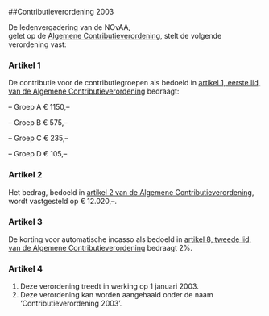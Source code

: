 <meta http-equiv='Content-Type' content='text/html; charset=utf-8' />

##Contributieverordening 2003

De ledenvergadering van de NOvAA,  
gelet op de [Algemene Contributieverordening](../../../../pbo/algemene/contributieverordening/BWBR0006188/README.md),
stelt de volgende verordening vast:    

### Artikel  1  

De contributie voor de contributiegroepen als bedoeld in [artikel 1, eerste lid, van de Algemene Contributieverordening](../../../../pbo/algemene/contributieverordening/BWBR0006188/README.md) bedraagt: 

– Groep A € 1150,–  

– Groep B € 575,–  

– Groep C € 235,–  

– Groep D € 105,–.    

### Artikel  2  

Het bedrag, bedoeld in [artikel 2 van de Algemene Contributieverordening](../../../../pbo/algemene/contributieverordening/BWBR0006188/README.md), wordt vastgesteld op € 12.020,–.  

### Artikel  3  

De korting voor automatische incasso als bedoeld in [artikel 8, tweede lid, van de Algemene Contributieverordening](../../../../pbo/algemene/contributieverordening/BWBR0006188/README.md) bedraagt 2%.  

### Artikel  4  

1.  Deze verordening treedt in werking op 1 januari 2003.   
2.  Deze verordening kan worden aangehaald onder de naam ‘Contributieverordening 2003’.   

